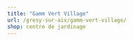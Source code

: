 ```yaml
---
title: "Gamm Vert Village"
url: /gresy-sur-aix/gamm-vert-village/
shop: centre de jardinage
---
```


